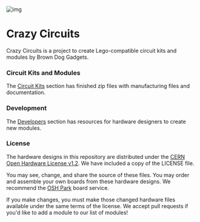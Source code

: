 ![img](https://github.com/BrownDogGadgets/CrazyCircuits/blob/master/Crazy%20Circuits%20Arduino.JPG)

# Crazy Circuits 

Crazy Circuits is a project to create Lego-compatible circuit kits and modules by Brown Dog Gadgets. 

### Circuit Kits and Modules

The <a href="https://github.com/BrownDogGadgets/CrazyCircuits/tree/master/Circuit-Kits">Circuit Kits</a> section has finished zip files with manufacturing files and documentation.

### Development

The <a href="https://github.com/BrownDogGadgets/CrazyCircuits/tree/master/Development/">Developers</a> section has resources for hardware designers to create new modules.

### License

The hardware designs in this repository are distributed under the [CERN Open Hardware License v1.2](http://www.ohwr.org/documents/294). We have included a copy of the LICENSE file.

You may see, change, and share the source of these files. You may order and assemble your own boards from these hardware designs. We recommend the [OSH Park](http://oshpark.com/) board service. 

If you make changes, you must make those changed hardware files available under the same terms of the license. We accept pull requests if you'd like to add a module to our list of modules! 
